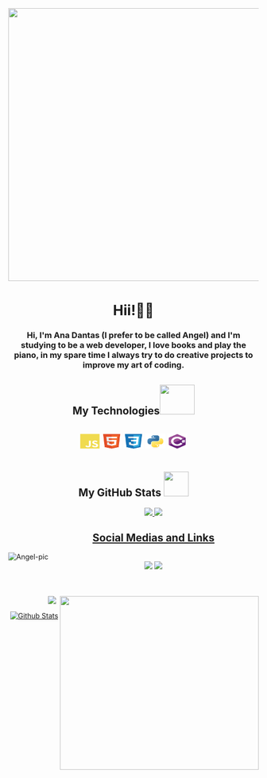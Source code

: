 <!-- Main Background -->
<img width= '1000px' height= '550px' src= "https://wallpaperaccess.com/full/8351169.gif">

<!-- Main Text / Hello, I'm Angel -->

<div align= 'center'>
  <h1>Hii!🧚‍♀️</h1>
  <h3>
    Hi, I'm Ana Dantas (I prefer to be called Angel) and I'm studying to be a web developer, I love books and play the piano, in my spare time I always try to do creative projects to improve my art of coding.
  </h3>
  </div>
  
<div align='center'>
<h2 align='center'>My Technologies<img src='https://camo.githubusercontent.com/be37cdc8f930300096c506ad4574eaae977c48fbb2705cfcb92f4eeab8282c7a/68747470733a2f2f6d656469612e67697068792e636f6d2f6d656469612f56674344417a634b767352364f4d307557672f67697068792e676966' width='70px' height='60px'></h2>

  <div style="display: inline_block" align='center'><br>
  <img align="center" alt="Angel-Js" height="30" width="40" src="https://raw.githubusercontent.com/devicons/devicon/master/icons/javascript/javascript-plain.svg">
   <img align="center" alt="Angel-HTML" height="30" width="40" src="https://raw.githubusercontent.com/devicons/devicon/master/icons/html5/html5-original.svg">
   <img align="center" alt="Angel-CSS" height="30" width="40" src="https://raw.githubusercontent.com/devicons/devicon/master/icons/css3/css3-original.svg">
  <img align="center" alt="Angel-Python" height="30" width="40" src="https://raw.githubusercontent.com/devicons/devicon/master/icons/python/python-original.svg">
  <img align="center" alt="Angel-Csharp" height="30" width="40" src="https://raw.githubusercontent.com/devicons/devicon/master/icons/csharp/csharp-original.svg">
  </div>
  <br>
  
  <!-- My GitHub Stats -->
<div>
  <h2 align='center'>
  My GitHub Stats <img width='50px' height='50px' src="https://c.tenor.com/y2JXkY1pXkwAAAAC/cat-computer.giff">
  </h2>
<div>
  <a href="https://github.com/anadanttas">
  <img height="140em"src="https://github-readme-stats.vercel.app/api?username=anadanttas&show_icons=true&theme=dracula&include_all_commits=true&count_private=true"/>
  <img height="140em" src="https://github-readme-stats.vercel.app/api/top-langs/?username=anadanttas&layout=compact&langs_count=7&theme=dracula"/>
  <img align="left" alt="Angel-pic" height="115" style="margin-top:90px;"
  src="https://media.discordapp.net/attachments/831233507937878058/1018539315694940240/me6.png?width=437&height=437">
</div>
  
 <!-- My Social Medias and some Links -->
  <h2 align='center'>Social Medias and Links</h2><br>
  
<div align="center">
   <a href="https://www.instagram.com/angelhellss/" target="_blank"><img src="https://img.shields.io/badge/-Instagram-%23E4405F?style=for-the-badge&logo=instagram&logoColor=white" target="_blank"></a>
<a href="https://www.linkedin.com/in/ana-dantas-68194a247/" target="_blank"><img src="https://img.shields.io/badge/-LinkedIn-%230077B5?style=for-the-badge&logo=linkedin&logoColor=white" target="_blank"></a>
  </div>
  
  <br> 
  <br>
  <br>
  
<!--  My Recent Musics on Spotify  -->
   <div>
<img align="left" src="https://spotify-recently-played-readme.vercel.app/api?user=psmxhovvte8v8b64z2akowgmh"><img align="right" width="400px" height="350px" src="https://c.tenor.com/aj2m5lTme9cAAAAC/darkville-rpg.gif">
  </div>

  <br>
  
   <!--  Ocean Gif  -->
<p align="center">
 <a target="_blank" rel="noopener noreferrer" href="https://raw.githubusercontent.com/bornmay/bornmay/Update/svg/Bottom.svg"><img      src="https://raw.githubusercontent.com/bornmay/bornmay/Update/svg/Bottom.svg" alt="Github Stats" style="max-width: 100%;"></a>
</p>

  <!--  Made By : Angel -->
